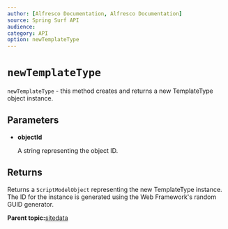 ```yaml
---
author: [Alfresco Documentation, Alfresco Documentation]
source: Spring Surf API
audience: 
category: API
option: newTemplateType
---
```


# `newTemplateType`

`newTemplateType` - this method creates and returns a new TemplateType object instance.

## Parameters

-   **objectId**

    A string representing the object ID.


## Returns

Returns a `ScriptModelObject` representing the new TemplateType instance. The ID for the instance is generated using the Web Framework's random GUID generator.

**Parent topic:**[sitedata](../references/APISurf-sitedata.md)

